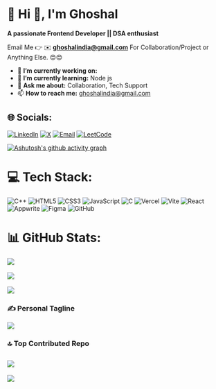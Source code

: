 # 💫 Hi 👋, I'm Ghoshal
**A passionate Frontend Developer || DSA enthusiast**

Email Me 👉 ✉️ **ghoshalindia@gmail.com** For Collaboration/Project or Anything Else. 😊😊

- 🔭 **I’m currently working on:** 
- 🌱 **I’m currently learning:** Node js
- 💬 **Ask me about:** Collaboration, Tech Support
- 📫 **How to reach me:** ghoshalindia@gmail.com

## 🌐 Socials:
[![LinkedIn](https://img.shields.io/badge/LinkedIn-%230077B5.svg?style=for-the-badge&logo=linkedin&logoColor=white&logoWidth=40)](https://linkedin.com/in/ghoshalsingh) 
[![X](https://img.shields.io/badge/X-black.svg?style=for-the-badge&logo=X&logoColor=white&logoWidth=40)](https://x.com/@ghoshalindia) 
[![Email](https://img.shields.io/badge/Email-D14836.svg?style=for-the-badge&logo=gmail&logoColor=white&logoWidth=40)](mailto:ghoshalindia@gmail.com) 
[![LeetCode](https://img.shields.io/badge/LeetCode-%23FFA116.svg?style=for-the-badge&logo=leetcode&logoColor=white&logoWidth=40)](https://leetcode.com/u/F_CSE_32/)


<!-- Snake Game Repo View -->
<!-- GitHub Contributions Graph as snake -->
[![Ashutosh's github activity graph](https://github-readme-activity-graph.vercel.app/graph?username=Ghoshal12345&theme=react-dark)](https://github.com/Ghoshal12345/github-readme-activity-graph)


# 💻 Tech Stack:
![C++](https://img.shields.io/badge/c++-%2300599C.svg?style=for-the-badge&logo=c%2B%2B&logoColor=white&logoWidth=40) 
![HTML5](https://img.shields.io/badge/html5-%23E34F26.svg?style=for-the-badge&logo=html5&logoColor=white&logoWidth=40) 
![CSS3](https://img.shields.io/badge/css3-%231572B6.svg?style=for-the-badge&logo=css3&logoColor=white&logoWidth=40) 
![JavaScript](https://img.shields.io/badge/javascript-%23323330.svg?style=for-the-badge&logo=javascript&logoColor=%23F7DF1E&logoWidth=40) 
![C](https://img.shields.io/badge/c-%2300599C.svg?style=for-the-badge&logo=c&logoColor=white&logoWidth=40) 
![Vercel](https://img.shields.io/badge/vercel-%23000000.svg?style=for-the-badge&logo=vercel&logoColor=white&logoWidth=40) 
![Vite](https://img.shields.io/badge/vite-%23646CFF.svg?style=for-the-badge&logo=vite&logoColor=white&logoWidth=40) 
![React](https://img.shields.io/badge/react-%2320232a.svg?style=for-the-badge&logo=react&logoColor=%2361DAFB&logoWidth=40) 
![Appwrite](https://img.shields.io/badge/Appwrite-%23FD366E.svg?style=for-the-badge&logo=appwrite&logoColor=white&logoWidth=40) 
![Figma](https://img.shields.io/badge/figma-%23F24E1E.svg?style=for-the-badge&logo=figma&logoColor=white&logoWidth=40) 
![GitHub](https://img.shields.io/badge/github-%23121011.svg?style=for-the-badge&logo=github&logoColor=white&logoWidth=40)



# 📊 GitHub Stats:
![](https://github-readme-stats.vercel.app/api?username=Ghoshal12345&theme=dark&hide_border=false&include_all_commits=true&count_private=false)<br/><br/>
![](https://nirzak-streak-stats.vercel.app/?user=Ghoshal12345&theme=dark&hide_border=false)<br/><br/>
![](https://github-readme-stats.vercel.app/api/top-langs/?username=Ghoshal12345&theme=dark&hide_border=false&include_all_commits=true&count_private=false&layout=compact)

### ✍️ Personal Tagline
![](https://quotes-github-readme.vercel.app/api?quote=Coding,%20debugging,%20improving%20—%20the%20journey%20never%20stops.&theme=dark&type=horizontal)
### 🔝 Top Contributed Repo
![](https://github-contributor-stats.vercel.app/api?username=Ghoshal12345&limit=5&theme=dark&combine_all_yearly_contributions=true)
---
[![](https://visitcount.itsvg.in/api?id=Ghoshal12345&icon=0&color=0)](https://visitcount.itsvg.in)
